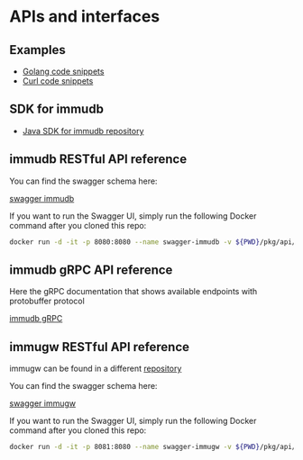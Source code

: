 # APIs and interfaces

## Examples 
* [Golang code snippets](immudb/golang.md)
* [Curl code snippets](immugw/curl.md)

## SDK for immudb
* [Java SDK for immudb repository](https://github.com/codenotary/immudb4j)


## immudb RESTful API reference

You can find the swagger schema here:

[swagger immudb](https://github.com/codenotary/immudb/blob/master/pkg/api/schema/schema.swagger.json)

If you want to run the Swagger UI, simply run the following Docker command after you cloned this repo:

```bash
docker run -d -it -p 8080:8080 --name swagger-immudb -v ${PWD}/pkg/api/schema/schema.swagger.json:/openapi.json -e SWAGGER_JSON=/openapi.json  swaggerapi/swagger-ui
```

## immudb gRPC API reference

Here the gRPC documentation that shows available endpoints with protobuffer protocol  

[immudb gRPC](immudb/grpc-interface.md)

## immugw RESTful API reference
immugw can be found in a different [repository](https://github.com/codenotary/immugw)

You can find the swagger schema here:

[swagger immugw](https://github.com/codenotary/immugw/blob/master/pkg/api/gw.schema.swagger.json)

If you want to run the Swagger UI, simply run the following Docker command after you cloned this repo:

```bash
docker run -d -it -p 8081:8080 --name swagger-immugw -v ${PWD}/pkg/api/gw.schema.swagger.json:/openapi.json -e SWAGGER_JSON=/openapi.json  swaggerapi/swagger-ui
```


